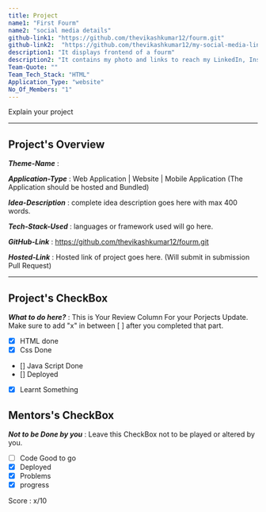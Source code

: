 ```yaml
---                                                        
title: Project
name1: "First Fourm"
name2: "social media details"
github-link1: "https://github.com/thevikashkumar12/fourm.git"
github-link2:  "https://github.com/thevikashkumar12/my-social-media-links.git"
description1: "It displays frontend of a fourm"
description2: "It contains my photo and links to reach my LinkedIn, Instagram and Facebook profiles."
Team-Quote: ""
Team_Tech_Stack: "HTML"
Application_Type: "website"
No_Of_Members: "1"
---
```


Explain your project

---

## Project's Overview

_**Theme-Name**_ : 

_**Application-Type**_ :   Web Application | Website | Mobile Application (The Application should be hosted and Bundled)

_**Idea-Description**_ :   complete idea description goes here with max 400 words.

_**Tech-Stack-Used**_ :   languages or framework used will go here.

_**GitHub-Link**_ :   https://github.com/thevikashkumar12/fourm.git 

_**Hosted-Link**_ :    Hosted link of project goes here. (Will submit in submission Pull Request)

---
## Project's CheckBox

_**What to do here?**_ :    This is Your Review Column For your Porjects Update. Make sure to add "x" in between [ ] after you completed that part.

- [x] HTML done
- [x] Css Done
- [] Java Script Done
- [] Deployed
- [x] Learnt Something

## Mentors's CheckBox

_**Not to be Done by you**_ : Leave this CheckBox not to be played or altered by you.

- [ ] Code Good to go
- [x] Deployed
- [x] Problems
- [x] progress

Score : x/10